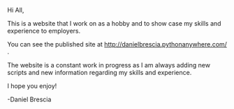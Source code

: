 Hi All,

This is a website that I work on as a hobby and to show case my skills and experience to employers.

You can see the published site at http://danielbrescia.pythonanywhere.com/ .

The website is a constant work in progress as I am always adding new scripts and new information regarding my skills and experience.

I hope you enjoy!

-Daniel Brescia
